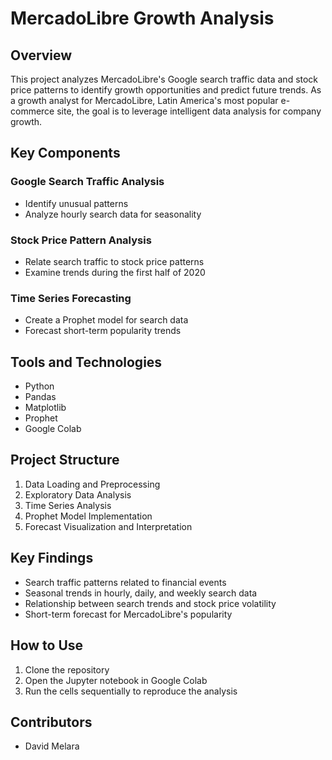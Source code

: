 # MercadoLibre Growth Analysis

## Overview
This project analyzes MercadoLibre's Google search traffic data and stock price patterns to identify growth opportunities and predict future trends. As a growth analyst for MercadoLibre, Latin America's most popular e-commerce site, the goal is to leverage intelligent data analysis for company growth.

## Key Components

### Google Search Traffic Analysis
- Identify unusual patterns
- Analyze hourly search data for seasonality

### Stock Price Pattern Analysis
- Relate search traffic to stock price patterns
- Examine trends during the first half of 2020

### Time Series Forecasting
- Create a Prophet model for search data
- Forecast short-term popularity trends

## Tools and Technologies
- Python
- Pandas
- Matplotlib
- Prophet
- Google Colab

## Project Structure
1. Data Loading and Preprocessing
2. Exploratory Data Analysis
3. Time Series Analysis
4. Prophet Model Implementation
5. Forecast Visualization and Interpretation

## Key Findings
- Search traffic patterns related to financial events
- Seasonal trends in hourly, daily, and weekly search data
- Relationship between search trends and stock price volatility
- Short-term forecast for MercadoLibre's popularity

## How to Use
1. Clone the repository
2. Open the Jupyter notebook in Google Colab
3. Run the cells sequentially to reproduce the analysis

## Contributors
- David Melara
